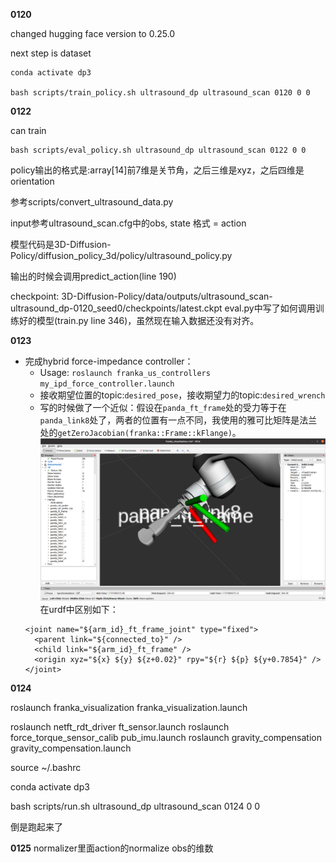 **0120**

changed hugging face version to 0.25.0

next step is dataset

    conda activate dp3

    bash scripts/train_policy.sh ultrasound_dp ultrasound_scan 0120 0 0  

**0122**

can train


    bash scripts/eval_policy.sh ultrasound_dp ultrasound_scan 0122 0 0


policy输出的格式是:array[14]前7维是关节角，之后三维是xyz，之后四维是orientation

参考scripts/convert_ultrasound_data.py

input参考ultrasound_scan.cfg中的obs, state 格式 = action

模型代码是3D-Diffusion-Policy/diffusion_policy_3d/policy/ultrasound_policy.py

输出的时候会调用predict_action(line 190)

checkpoint:
3D-Diffusion-Policy/data/outputs/ultrasound_scan-ultrasound_dp-0120_seed0/checkpoints/latest.ckpt
eval.py中写了如何调用训练好的模型(train.py line 346)，虽然现在输入数据还没有对齐。

**0123**
* 完成hybrid force-impedance controller：
    - Usage: `roslaunch franka_us_controllers my_ipd_force_controller.launch`
    - 接收期望位置的topic:`desired_pose`，接收期望力的topic:`desired_wrench`
    - 写的时候做了一个近似：假设在`panda_ft_frame`处的受力等于在`panda_link8`处了，两者的位置有一点不同，我使用的雅可比矩阵是法兰处的`getZeroJacobian(franka::Frame::kFlange)`。
        ![alt text](<Screenshot from 2025-01-24 11-49-35.png>)
    在urdf中区别如下：
    ```    
    <joint name="${arm_id}_ft_frame_joint" type="fixed">
      <parent link="${connected_to}" />
      <child link="${arm_id}_ft_frame" />
      <origin xyz="${x} ${y} ${z+0.02}" rpy="${r} ${p} ${y+0.7854}" />
    </joint>
    ```

**0124**

roslaunch franka_visualization franka_visualization.launch

roslaunch netft_rdt_driver ft_sensor.launch
roslaunch force_torque_sensor_calib pub_imu.launch
roslaunch gravity_compensation gravity_compensation.launch


source ~/.bashrc

conda activate dp3

bash scripts/run.sh ultrasound_dp ultrasound_scan 0124 0 0


倒是跑起来了

**0125**
normalizer里面action的normalize
obs的维数